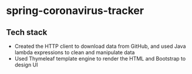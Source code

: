 # spring-coronavirus-tracker
## Tech stack
- Created the HTTP client to download data from GitHub, and used Java lambda expressions to clean and manipulate data
- Used Thymeleaf template engine to render the HTML and Bootstrap to design UI
